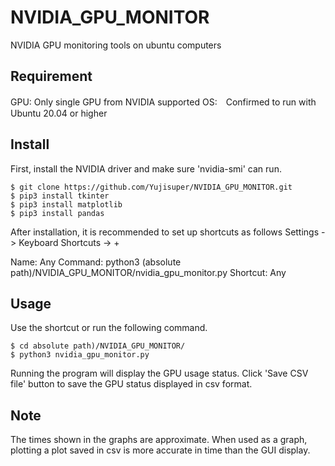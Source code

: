 # NVIDIA_GPU_MONITOR
NVIDIA GPU monitoring tools on ubuntu computers

## Requirement
GPU: Only single GPU from NVIDIA supported
OS:　Confirmed to run with Ubuntu 20.04 or higher

## Install
First, install the NVIDIA driver and make sure 'nvidia-smi' can run.
```
$ git clone https://github.com/Yujisuper/NVIDIA_GPU_MONITOR.git
$ pip3 install tkinter
$ pip3 install matplotlib
$ pip3 install pandas
```
After installation, it is recommended to set up shortcuts as follows
Settings -> Keyboard Shortcuts -> + 

Name: Any
Command: python3 (absolute path)/NVIDIA_GPU_MONITOR/nvidia_gpu_monitor.py
Shortcut: Any

## Usage
Use the shortcut or run the following command.
```
$ cd absolute path)/NVIDIA_GPU_MONITOR/
$ python3 nvidia_gpu_monitor.py
```
Running the program will display the GPU usage status.
Click 'Save CSV file' button to save the GPU status displayed in csv format.

## Note
The times shown in the graphs are approximate.
When used as a graph, plotting a plot saved in csv is more accurate in time than the GUI display.
